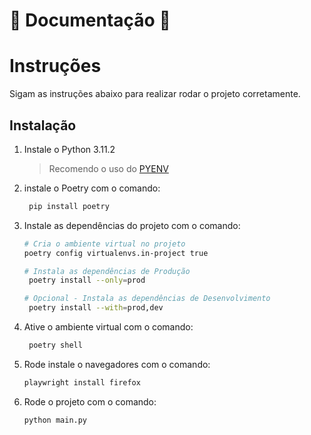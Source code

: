 # :scroll: Documentação :scroll:
# Instruções
Sigam as instruções abaixo para realizar rodar o projeto corretamente.

## Instalação
1. Instale o Python 3.11.2
   > Recomendo o uso do [PYENV](https://dev.to/womakerscode/instalando-o-python-com-o-pyenv-2dc7)

2. instale o Poetry com o comando:
   ```bash
    pip install poetry
    ```

3. Instale as dependências do projeto com o comando:
   ```bash
   # Cria o ambiente virtual no projeto
   poetry config virtualenvs.in-project true   
   ```
   ```bash
   # Instala as dependências de Produção
    poetry install --only=prod
    ```
   ```bash
   # Opcional - Instala as dependências de Desenvolvimento
    poetry install --with=prod,dev 
    ```

4. Ative o ambiente virtual com o comando:
   ```bash
    poetry shell
    ```

5. Rode instale o navegadores com o comando:
   ```bash
   playwright install firefox
   ```

6. Rode o projeto com o comando:
   ```bash
   python main.py
   ```

